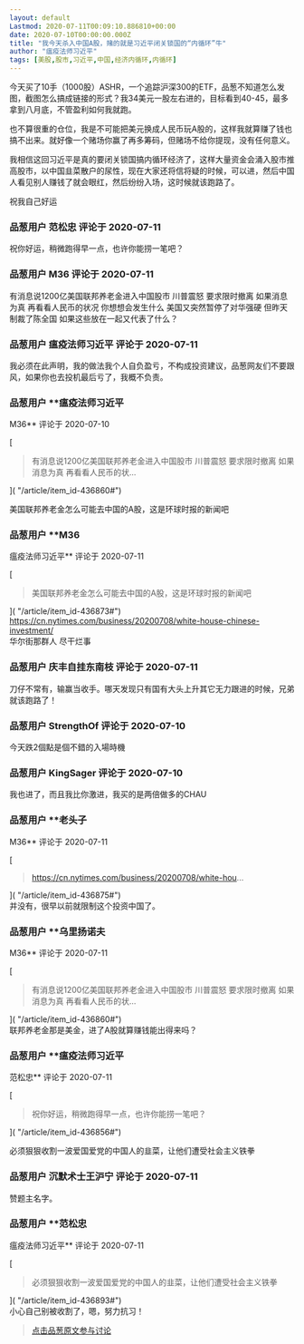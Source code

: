 ```yaml
---
layout: default
Lastmod: 2020-07-11T00:09:10.886810+00:00
date: 2020-07-10T00:00:00.000Z
title: "我今天杀入中国A股，赌的就是习近平闭关锁国的“内循环”牛"
author: "瘟疫法师习近平"
tags: [美股,股市,习近平,中国,经济内循环,内循环]
---
```


今天买了10手（1000股）ASHR，一个追踪沪深300的ETF，品葱不知道怎么发图，截图怎么搞成链接的形式？我34美元一股左右进的，目标看到40-45，最多拿到八月底，不管盈利如何我就跑。  
  
也不算很重的仓位，我是不可能把美元换成人民币玩A股的，这样我就算赚了钱也搞不出来。就好像一个赌场你赢了再多筹码，但赌场不给你提现，没有任何意义。  
  
我相信这回习近平是真的要闭关锁国搞内循环经济了，这样大量资金会涌入股市推高股市，以中国韭菜散户的尿性，现在大家还将信将疑的时候，可以进，然后中国人看见别人赚钱了就会眼红，然后纷纷入场，这时候就该跑路了。  
  
祝我自己好运

            
### 品葱用户 **范松忠** 评论于 2020-07-11
        
祝你好运，稍微跑得早一点，也许你能捞一笔吧？
        


            
### 品葱用户 **M36** 评论于 2020-07-11
        
有消息说1200亿美国联邦养老金进入中国股市 川普震怒 要求限时撤离 如果消息为真 再看看人民币的状况 你想想会发生什么 美国又突然暂停了对华强硬 但昨天制裁了陈全国 如果这些放在一起又代表了什么？
        


            
### 品葱用户 **瘟疫法师习近平** 评论于 2020-07-11
        
我必须在此声明，我的做法我个人自负盈亏，不构成投资建议，品葱网友们不要跟风，如果你也去投机最后亏了，我概不负责。
        


            
### 品葱用户 **瘟疫法师习近平 
M36** 评论于 2020-07-10
        
[

> 有消息说1200亿美国联邦养老金进入中国股市 川普震怒 要求限时撤离 如果消息为真 再看看人民币的状...

]( "/article/item_id-436860#")  
  
美国联邦养老金怎么可能去中国的A股，这是环球时报的新闻吧
        


            
### 品葱用户 **M36 
瘟疫法师习近平** 评论于 2020-07-11
        
[

> 美国联邦养老金怎么可能去中国的A股，这是环球时报的新闻吧

]( "/article/item_id-436873#")  
https://cn.nytimes.com/business/20200708/white-house-chinese-investment/  
华尔街那群人 尽干烂事
        


            
### 品葱用户 **庆丰自挂东南枝** 评论于 2020-07-11
        
刀仔不常有，输赢当收手。哪天发现只有国有大头上升其它无力跟进的时候，兄弟就该跑路了！
        


            
### 品葱用户 **StrengthOf** 评论于 2020-07-10
        
今天跌2個點是個不錯的入場時機
        


            
### 品葱用户 **KingSager** 评论于 2020-07-10
        
我也进了，而且我比你激进，我买的是两倍做多的CHAU
        


            
### 品葱用户 **老头子 
M36** 评论于 2020-07-11
        
[

> https://cn.nytimes.com/business/20200708/white-hou...

]( "/article/item_id-436875#")  
并没有，很早以前就限制这个投资中国了。
        


            
### 品葱用户 **乌里扬诺夫 
M36** 评论于 2020-07-11
        
[

> 有消息说1200亿美国联邦养老金进入中国股市 川普震怒 要求限时撤离 如果消息为真 再看看人民币的状...

]( "/article/item_id-436860#")  
联邦养老金那是美金，进了A股就算赚钱能出得来吗？
        


            
### 品葱用户 **瘟疫法师习近平 
范松忠** 评论于 2020-07-11
        
[

> 祝你好运，稍微跑得早一点，也许你能捞一笔吧？

]( "/article/item_id-436856#")  
  
必须狠狠收割一波爱国爱党的中国人的韭菜，让他们遭受社会主义铁拳
        


            
### 品葱用户 **沉默术士王沪宁** 评论于 2020-07-11
        
赞题主名字。
        


            
### 品葱用户 **范松忠 
瘟疫法师习近平** 评论于 2020-07-11
        
[

> 必须狠狠收割一波爱国爱党的中国人的韭菜，让他们遭受社会主义铁拳

]( "/article/item_id-436893#")  
小心自己别被收割了，嗯，努力抗习！
        






> [点击品葱原文参与讨论](https://pincong.rocks/article/21477)

